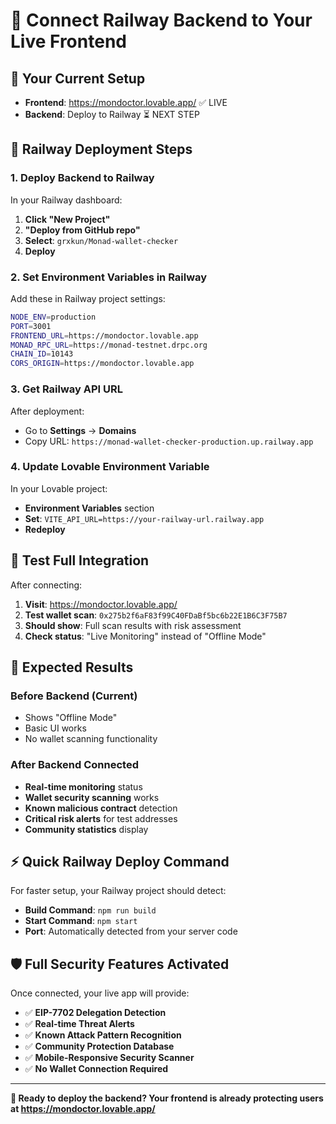 # 🔗 Connect Railway Backend to Your Live Frontend

## 🎯 **Your Current Setup**
- **Frontend**: https://mondoctor.lovable.app/ ✅ LIVE
- **Backend**: Deploy to Railway ⏳ NEXT STEP

## 🚂 **Railway Deployment Steps**

### **1. Deploy Backend to Railway**

In your Railway dashboard:

1. **Click "New Project"**
2. **"Deploy from GitHub repo"**
3. **Select**: `grxkun/Monad-wallet-checker`
4. **Deploy**

### **2. Set Environment Variables in Railway**

Add these in Railway project settings:

```bash
NODE_ENV=production
PORT=3001
FRONTEND_URL=https://mondoctor.lovable.app
MONAD_RPC_URL=https://monad-testnet.drpc.org
CHAIN_ID=10143
CORS_ORIGIN=https://mondoctor.lovable.app
```

### **3. Get Railway API URL**

After deployment:
- Go to **Settings** → **Domains**
- Copy URL: `https://monad-wallet-checker-production.up.railway.app`

### **4. Update Lovable Environment Variable**

In your Lovable project:
- **Environment Variables** section
- **Set**: `VITE_API_URL=https://your-railway-url.railway.app`
- **Redeploy**

## 🧪 **Test Full Integration**

After connecting:

1. **Visit**: https://mondoctor.lovable.app/
2. **Test wallet scan**: `0x275b2f6aF83f99C40FDaBf5bc6b22E1B6C3F75B7`
3. **Should show**: Full scan results with risk assessment
4. **Check status**: "Live Monitoring" instead of "Offline Mode"

## 🎉 **Expected Results**

### **Before Backend (Current)**
- Shows "Offline Mode" 
- Basic UI works
- No wallet scanning functionality

### **After Backend Connected**
- **Real-time monitoring** status
- **Wallet security scanning** works
- **Known malicious contract** detection
- **Critical risk alerts** for test addresses
- **Community statistics** display

## ⚡ **Quick Railway Deploy Command**

For faster setup, your Railway project should detect:
- **Build Command**: `npm run build`
- **Start Command**: `npm start`
- **Port**: Automatically detected from your server code

## 🛡️ **Full Security Features Activated**

Once connected, your live app will provide:

- ✅ **EIP-7702 Delegation Detection**
- ✅ **Real-time Threat Alerts** 
- ✅ **Known Attack Pattern Recognition**
- ✅ **Community Protection Database**
- ✅ **Mobile-Responsive Security Scanner**
- ✅ **No Wallet Connection Required**

---

**🚀 Ready to deploy the backend? Your frontend is already protecting users at https://mondoctor.lovable.app/**